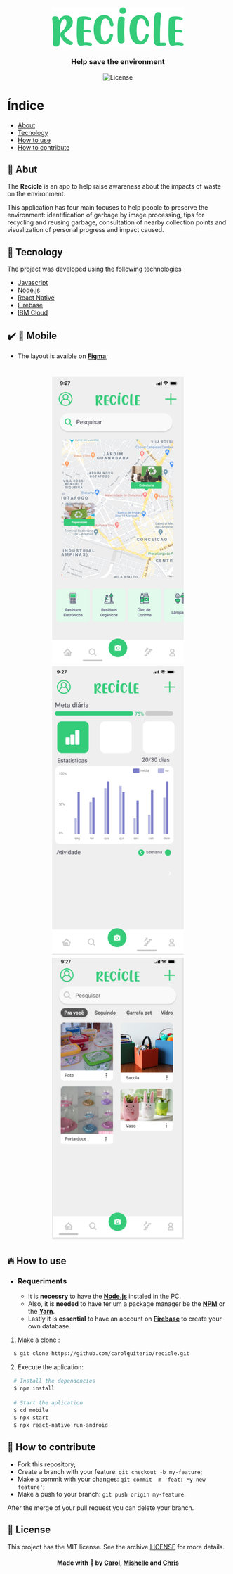 <h3 align="center">
    <img alt="Logo" title="#logo" width="300px" src=".github/logo.png">
    <br><br>
    <b>Help save the environment</b>  
    <br>
</h3>

<p align="center">
  <a>
  <img alt="License" src="https://img.shields.io/github/license/carolquiterio/">
</p>

# Índice

- [About](#about)
- [Tecnology](#tecnology)
- [How to use](#como-usar)
- [How to contribute](#how-to-contribute)

<a id="about"></a>

## :bookmark: Abut

The <strong>Recicle</strong> is an app to help raise awareness about the impacts of waste on the environment.

This application has four main focuses to help people to preserve the environment: identification of garbage by image processing, tips for recycling and reusing garbage, consultation of nearby collection points and visualization of personal progress and impact caused.

<a id="tecnology"></a>

## :rocket: Tecnology

The project was developed using the following technologies

- [Javascript](https://www.javascript.com/)
- [Node.js](https://nodejs.org/en/)
- [React Native](https://reactnative.dev/)
- [Firebase](https://firebase.google.com/)
- [IBM Cloud](https://cloud.ibm.com/)

## :heavy_check_mark: :iphone: Mobile

- The layout is avaible on **[Figma](https://www.figma.com/file/htfz6p9TWQs0LnhVRByEqp/Recicle?node-id=21%3A26)**;

<h1 align="center">
    <img alt="Home" src=".github/collect.png" width="300px">
    <img alt="Tips" src=".github/progress.png" width="300px">
    <img alt="Collect" src=".github/tips.png" width="300px">
</h1>

<a id="como-usar"></a>

## :fire: How to use

- ### **Requeriments**

  - It is **necessry** to have the **[Node.js](https://nodejs.org/en/)** instaled in the PC.
  - Also, it is **needed** to have ter um a package manager be the **[NPM](https://www.npmjs.com/)** or the **[Yarn](https://yarnpkg.com/)**.
  - Lastly it is **essential** to have an account on **[Firebase](https://firebase.google.com/)** to create your own database.

1. Make a clone :

```sh
  $ git clone https://github.com/carolquiterio/recicle.git
```

2. Execute the aplication:

```sh
  # Install the dependencies
  $ npm install

  # Start the aplication
  $ cd mobile
  $ npx start
  $ npx react-native run-android


```

<a id="how-to-contribute"></a>

## 🤔 How to contribute

- Fork this repository;
- Create a branch with your feature: `git checkout -b my-feature`;
- Make a commit with your changes: `git commit -m 'feat: My new feature'`;
- Make a push to your branch: `git push origin my-feature`.

After the merge of your pull request you can delete your branch.

## :memo: License

This project has the MIT license. See the archive [LICENSE](LICENSE.md) for more details.

<h4 align="center">
    Made with 💜 by <a href="https://www.linkedin.com/in/carolina-quiterio-978419188/" target="_blank">Carol</a>, 
    <a href="https://www.linkedin.com/in/mishelle-sousa-3b8159135/" target="_blank">Mishelle</a> and 
    <a href="https://www.linkedin.com/in/christopher-alexandre-a477b6170/" target="_blank">Chris</a>
</h4>
